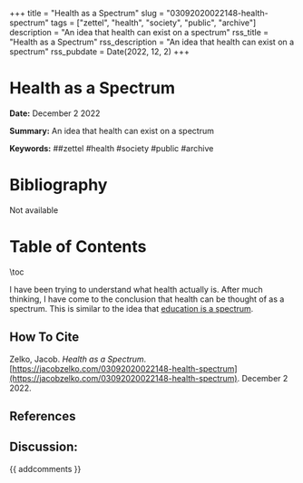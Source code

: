 +++
title = "Health as a Spectrum"
slug = "03092020022148-health-spectrum"
tags = ["zettel", "health", "society", "public", "archive"]
description = "An idea that health can exist on a spectrum"
rss_title = "Health as a Spectrum"
rss_description = "An idea that health can exist on a spectrum"
rss_pubdate = Date(2022, 12, 2)
+++



Health as a Spectrum
=========

**Date:** December 2 2022

**Summary:** An idea that health can exist on a spectrum

**Keywords:** ##zettel #health #society #public #archive

Bibliography
==========

Not available

Table of Contents
=========

\toc

I have been trying to understand what health actually is.  After much thinking, I have come to the conclusion that health can be thought of as a spectrum.  This is similar to the idea that [education is a spectrum](/03092020022908-education-spectrum).
## How To Cite

 Zelko, Jacob. _Health as a Spectrum_. [https://jacobzelko.com/03092020022148-health-spectrum](https://jacobzelko.com/03092020022148-health-spectrum). December 2 2022.
## References
## Discussion: 

{{ addcomments }}
